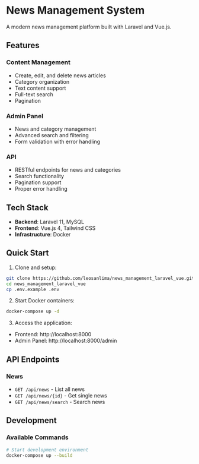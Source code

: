 # News Management System

A modern news management platform built with Laravel and Vue.js.

## Features

### Content Management
- Create, edit, and delete news articles
- Category organization
- Text content support
- Full-text search
- Pagination

### Admin Panel
- News and category management
- Advanced search and filtering
- Form validation with error handling

### API
- RESTful endpoints for news and categories
- Search functionality
- Pagination support
- Proper error handling

## Tech Stack

- **Backend**: Laravel 11, MySQL
- **Frontend**: Vue.js 4, Tailwind CSS
- **Infrastructure**: Docker

## Quick Start

1. Clone and setup:
```bash
git clone https://github.com/leosanlima/news_management_laravel_vue.git
cd news_management_laravel_vue
cp .env.example .env
```

2. Start Docker containers:
```bash
docker-compose up -d
```

3. Access the application:
- Frontend: http://localhost:8000
- Admin Panel: http://localhost:8000/admin

## API Endpoints

### News
- `GET /api/news` - List all news
- `GET /api/news/{id}` - Get single news
- `GET /api/news/search` - Search news


## Development

### Available Commands

```bash
# Start development environment
docker-compose up --build
